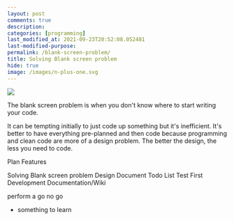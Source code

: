 ```yaml
---
layout: post
comments: true
description: 
categories: [programming]
last_modified_at: 2021-09-23T20:52:08.052481
last-modified-purpose:
permalink: /blank-screen-problem/
title: Solving Blank screen problem
hide: true
image: /images/n-plus-one.svg
---
```

![](/images/switch-jobs.jpg)

The blank screen problem is when you don't know where to start writing your code.

It can be tempting initially to just code up something but it's inefficient. It's better to have everything pre-planned and then code because programming and clean code are more of a design problem. The better the design, the less you need to code.



Plan
Features

Solving Blank screen problem
Design Document
Todo List
Test First Development
Documentation/Wiki

perform a go no go
- something to learn
